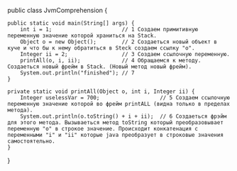 public class JvmComprehension { 

    public static void main(String[] args) { 
        int i = 1;                      // 1 Создаем примитивную переменную значение которой храниться на Stack.
        Object o = new Object();        // 2 Создаеться новый объект в куче и что бы к нему обратиться в Steck создаем ссылку "о".
        Integer ii = 2;                 // 3 Создаем ссылочную переменную.
        printAll(o, i, ii);             // 4 Обращаемся к методу. Создаеться новый фрейм в Stack. (Новый метод новый фрейм).
        System.out.println("finished"); // 7
    }

    private static void printAll(Object o, int i, Integer ii) {
        Integer uselessVar = 700;                   // 5 Создаем ссылочную переменную значение которой во фрейм printALL (видна только в пределах метода).
        System.out.println(o.toString() + i + ii);  // 6 Создаеться фрэйм для этого метода. Вызываеться метод toString который преобразовывает переменную "о" в строкое значение. Происходит конкатенация с переменными "i" и "ii" которые java преобразует в строковые значения самостоятельно.
    }
}